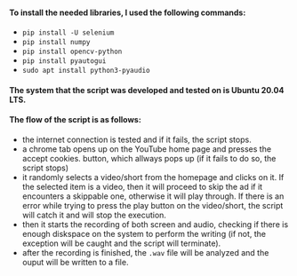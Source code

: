 #### To install the needed libraries, I used the following commands:
- ```pip install -U selenium```
- ```pip install numpy```
- ```pip install opencv-python```
- ```pip install pyautogui```
- ```sudo apt install python3-pyaudio```

#### The system that the script was developed and tested on is Ubuntu 20.04 LTS.

#### The flow of the script is as follows:
- the internet connection is tested and if it fails, the script stops.
- a chrome tab opens up on the YouTube home page and presses the accept cookies.
button, which allways pops up (if it fails to do so, the script stops)
- it randomly selects a video/short from the homepage and clicks on it. If the
selected item is a video, then it will proceed to skip the ad if it encounters
a skippable one, otherwise it will play through. If there is an error while
trying to press the play button on the video/short, the script will catch it and
will stop the execution.
- then it starts the recording of both screen and audio, checking if there is
enough diskspace on the system to perform the writing (if not, the exception
will be caught and the script will terminate).
- after the recording is finished, the ```.wav``` file will be analyzed and the
ouput will be written to a file.

